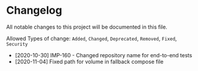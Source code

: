 # Changelog

All notable changes to this project will be documented in this file.


Allowed Types of change: `Added`, `Changed`, `Deprecated`, `Removed`, `Fixed`, `Security`


- [2020-10-30] IMP-160 - Changed repository name for end-to-end tests
- [2020-11-04] Fixed path for volume in fallback compose file

